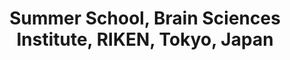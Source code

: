 ---
title: "Summer School, Brain Sciences Institute, RIKEN, Tokyo, Japan"
project_id: 
conference_id: ""
presenters:
   - peter_bandettini
summary: "<p>Summer School, Brain Sciences Institute, RIKEN, Tokyo, Japan</p>"
file: /assets/presentations/T121.ppt
filename: T121.ppt
layout: presentation
---